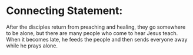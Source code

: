 # Connecting Statement:

After the disciples return from preaching and healing, they go somewhere to be alone, but there are many people who come to hear Jesus teach. When it becomes late, he feeds the people and then sends everyone away while he prays alone.